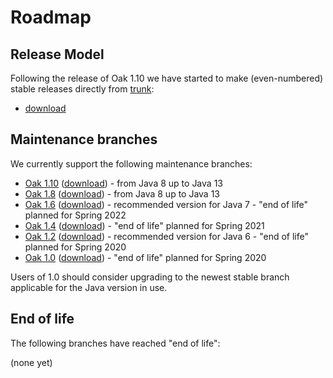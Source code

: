 <!--
   Licensed to the Apache Software Foundation (ASF) under one or more
   contributor license agreements.  See the NOTICE file distributed with
   this work for additional information regarding copyright ownership.
   The ASF licenses this file to You under the Apache License, Version 2.0
   (the "License"); you may not use this file except in compliance with
   the License.  You may obtain a copy of the License at

       http://www.apache.org/licenses/LICENSE-2.0

   Unless required by applicable law or agreed to in writing, software
   distributed under the License is distributed on an "AS IS" BASIS,
   WITHOUT WARRANTIES OR CONDITIONS OF ANY KIND, either express or implied.
   See the License for the specific language governing permissions and
   limitations under the License.
  -->

Roadmap
=======

Release Model
-------------
Following the release of Oak 1.10 we have started to make (even-numbered) stable
releases directly from [trunk](https://svn.apache.org/repos/asf/jackrabbit/oak/trunk/):

* [download](https://jackrabbit.apache.org/jcr/downloads.html#latest)


Maintenance branches
--------------------
We currently support the following maintenance branches:

* [Oak 1.10](https://svn.apache.org/repos/asf/jackrabbit/oak/branches/1.10/) ([download](https://jackrabbit.apache.org/jcr/downloads.html#oak1.10)) - from Java 8 up to Java 13
* [Oak 1.8](https://svn.apache.org/repos/asf/jackrabbit/oak/branches/1.8/) ([download](https://jackrabbit.apache.org/jcr/downloads.html#oak1.8)) - from Java 8 up to Java 13
* [Oak 1.6](https://svn.apache.org/repos/asf/jackrabbit/oak/branches/1.6/) ([download](https://jackrabbit.apache.org/jcr/downloads.html#oak1.6)) - recommended version for Java 7 - "end of life" planned for Spring 2022
* [Oak 1.4](https://svn.apache.org/repos/asf/jackrabbit/oak/branches/1.4/) ([download](https://jackrabbit.apache.org/jcr/downloads.html#oak1.4)) - "end of life" planned for Spring 2021
* [Oak 1.2](https://svn.apache.org/repos/asf/jackrabbit/oak/branches/1.2/) ([download](https://jackrabbit.apache.org/jcr/downloads.html#oak1.2)) - recommended version for Java 6 - "end of life" planned for Spring 2020
* [Oak 1.0](https://svn.apache.org/repos/asf/jackrabbit/oak/branches/1.0/) ([download](https://jackrabbit.apache.org/jcr/downloads.html#oak1.0)) - "end of life" planned for Spring 2020

Users of 1.0 should consider upgrading to the newest stable branch applicable for the Java version in use.

End of life
-----------
The following branches have reached "end of life":

(none yet)